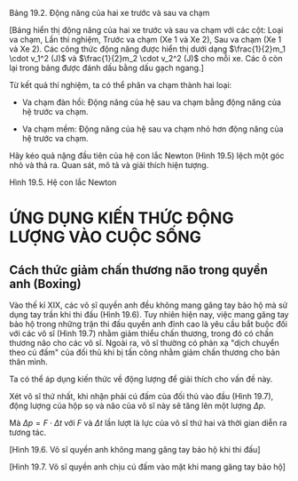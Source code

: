 Bảng 19.2. Động năng của hai xe trước và sau va chạm

[Bảng hiển thị động năng của hai xe trước và sau va chạm với các cột: Loại va chạm, Lần thí nghiệm, Trước va chạm (Xe 1 và Xe 2), Sau va chạm (Xe 1 và Xe 2). Các công thức động năng được hiển thị dưới dạng $\frac{1}{2}m_1 \cdot v_1^2 (J)$ và $\frac{1}{2}m_2 \cdot v_2^2 (J)$ cho mỗi xe. Các ô còn lại trong bảng được đánh dấu bằng dấu gạch ngang.]

Từ kết quả thí nghiệm, ta có thể phân va chạm thành hai loại:

- Va chạm đàn hồi: Động năng của hệ sau va chạm bằng động năng của hệ trước va chạm.

- Va chạm mềm: Động năng của hệ sau va chạm nhỏ hơn động năng của hệ trước va chạm.

Hãy kéo quả nặng đầu tiên của hệ con lắc Newton (Hình 19.5) lệch một góc nhỏ và thả ra. Quan sát, mô tả và giải thích hiện tượng.

Hình 19.5. Hệ con lắc Newton

# ỨNG DỤNG KIẾN THỨC ĐỘNG LƯỢNG VÀO CUỘC SỐNG

## Cách thức giảm chấn thương não trong quyền anh (Boxing)

Vào thế kỉ XIX, các võ sĩ quyền anh đều không mang găng tay bảo hộ mà sử dụng tay trần khi thi đấu (Hình 19.6). Tuy nhiên hiện nay, việc mang găng tay bảo hộ trong những trận thi đấu quyền anh đỉnh cao là yêu cầu bắt buộc đối với các võ sĩ (Hình 19.7) nhằm giảm thiểu chấn thương, trong đó có chấn thương não cho các võ sĩ. Ngoài ra, võ sĩ thường có phản xạ "dịch chuyển theo cú đấm" của đối thủ khi bị tấn công nhằm giảm chấn thương cho bản thân mình.

Ta có thể áp dụng kiến thức về động lượng để giải thích cho vấn đề này.

Xét võ sĩ thứ nhất, khi nhận phải cú đấm của đối thủ vào đầu (Hình 19.7), động lượng của hộp sọ và não của võ sĩ này sẽ tăng lên một lượng $\Delta p$.

Mà $\Delta p = F \cdot \Delta t$ với $F$ và $\Delta t$ lần lượt là lực của võ sĩ thứ hai và thời gian diễn ra tương tác.

[Hình 19.6. Võ sĩ quyền anh không mang găng tay bảo hộ khi thi đấu]

[Hình 19.7. Võ sĩ quyền anh chịu cú đấm vào mặt khi mang găng tay bảo hộ]